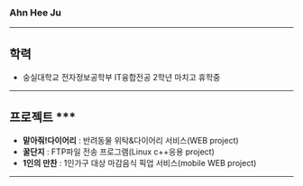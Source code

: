 ### Ahn Hee Ju
***
## 학력 
* 숭실대학교 전자정보공학부 IT융합전공 2학년 마치고 휴학중
***
## 프로젝트 ***
* **맡아줘!다이어리** : 반려동물 위탁&다이어리 서비스(WEB project)
* **꿀단지** : FTP파일 전송 프로그램(Linux c++응용 project)
* **1인의 만찬** : 1인가구 대상 마감음식 픽업 서비스(mobile WEB project)
***


<!--
**ahjheeju129/ahjheeju129** is a ✨ _special_ ✨ repository because its `README.md` (this file) appears on your GitHub profile.

Here are some ideas to get you started:

- 🔭 I’m currently working on ...
- 🌱 I’m currently learning ...
- 👯 I’m looking to collaborate on ...
- 🤔 I’m looking for help with ...
- 💬 Ask me about ...
- 📫 How to reach me: ...
- 😄 Pronouns: ...
- ⚡ Fun fact: ...
-->

